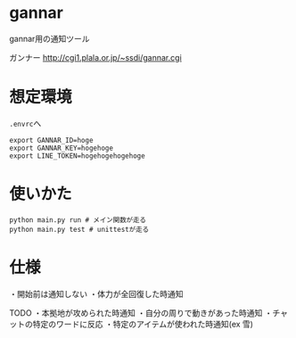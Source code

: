 # gannar
gannar用の通知ツール

ガンナー http://cgi1.plala.or.jp/~ssdi/gannar.cgi

# 想定環境
`.envrc`へ
```
export GANNAR_ID=hoge
export GANNAR_KEY=hogehoge
export LINE_TOKEN=hogehogehogehoge

```

# 使いかた
```
python main.py run # メイン関数が走る
python main.py test # unittestが走る
```

# 仕様
・開始前は通知しない
・体力が全回復した時通知

TODO
・本拠地が攻められた時通知
・自分の周りで動きがあった時通知
・チャットの特定のワードに反応
・特定のアイテムが使われた時通知(ex 雪)
